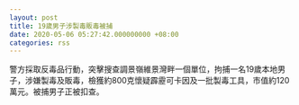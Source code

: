 ```yaml
---
layout: post
title: 19歲男子涉製毒販毒被捕
date: 2020-05-06 05:27:42.000000000 +08:00
categories: rss
---
```


警方採取反毒品行動，突擊搜查調景嶺維景灣畔一個單位，拘捕一名19歲本地男子，涉嫌製毒及販毒，檢獲約800克懷疑霹靂可卡因及一批製毒工具，市值約120萬元。被捕男子正被扣查。
